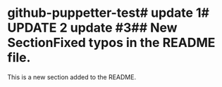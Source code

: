 # github-puppetter-test# update 1# UPDATE 2 update #3## New SectionFixed typos in the README file.
This is a new section added to the README.
